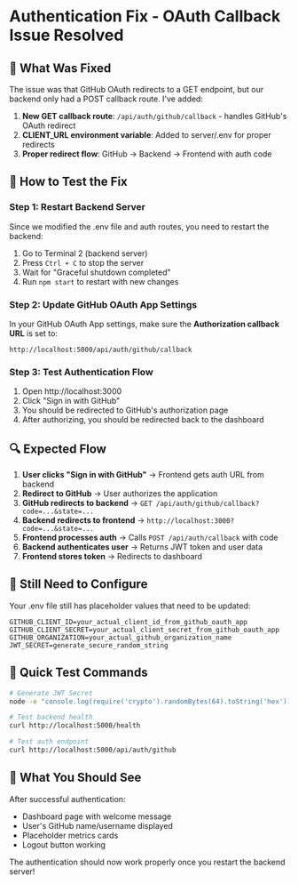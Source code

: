 # Authentication Fix - OAuth Callback Issue Resolved

## 🔧 What Was Fixed

The issue was that GitHub OAuth redirects to a GET endpoint, but our backend only had a POST callback route. I've added:

1. **New GET callback route**: `/api/auth/github/callback` - handles GitHub's OAuth redirect
2. **CLIENT_URL environment variable**: Added to server/.env for proper redirects
3. **Proper redirect flow**: GitHub → Backend → Frontend with auth code

## 🚀 How to Test the Fix

### Step 1: Restart Backend Server
Since we modified the .env file and auth routes, you need to restart the backend:

1. Go to Terminal 2 (backend server)
2. Press `Ctrl + C` to stop the server
3. Wait for "Graceful shutdown completed"
4. Run `npm start` to restart with new changes

### Step 2: Update GitHub OAuth App Settings
In your GitHub OAuth App settings, make sure the **Authorization callback URL** is set to:
```
http://localhost:5000/api/auth/github/callback
```

### Step 3: Test Authentication Flow
1. Open http://localhost:3000
2. Click "Sign in with GitHub"
3. You should be redirected to GitHub's authorization page
4. After authorizing, you should be redirected back to the dashboard

## 🔍 Expected Flow

1. **User clicks "Sign in with GitHub"** → Frontend gets auth URL from backend
2. **Redirect to GitHub** → User authorizes the application
3. **GitHub redirects to backend** → `GET /api/auth/github/callback?code=...&state=...`
4. **Backend redirects to frontend** → `http://localhost:3000?code=...&state=...`
5. **Frontend processes auth** → Calls `POST /api/auth/callback` with code
6. **Backend authenticates user** → Returns JWT token and user data
7. **Frontend stores token** → Redirects to dashboard

## 🚨 Still Need to Configure

Your .env file still has placeholder values that need to be updated:

```env
GITHUB_CLIENT_ID=your_actual_client_id_from_github_oauth_app
GITHUB_CLIENT_SECRET=your_actual_client_secret_from_github_oauth_app
GITHUB_ORGANIZATION=your_actual_github_organization_name
JWT_SECRET=generate_secure_random_string
```

## 🎯 Quick Test Commands

```bash
# Generate JWT Secret
node -e "console.log(require('crypto').randomBytes(64).toString('hex'))"

# Test backend health
curl http://localhost:5000/health

# Test auth endpoint
curl http://localhost:5000/api/auth/github
```

## 📱 What You Should See

After successful authentication:
- Dashboard page with welcome message
- User's GitHub name/username displayed
- Placeholder metrics cards
- Logout button working

The authentication should now work properly once you restart the backend server!